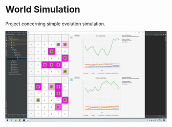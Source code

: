 # World Simulation
Project concerning simple evolution simulation.


<a href="https://www.youtube.com/watch?v=iKNuPd04b9k">
         <img alt="Evolution Simulator video" src="https://github.com/piotmag769/WorldSimulation/blob/main/World_Moment.jpg" width=600>
</a>
